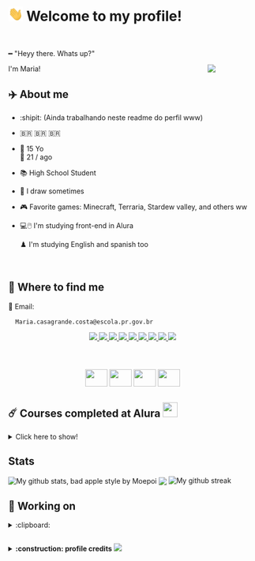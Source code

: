 <img src="https://raw.githubusercontent.com/ABSphreak/ABSphreak/master/gifs/Hi.gif" width="30px"> Welcome to my profile!
======
<br>

━ "Heyy there. Whats up?"

I'm Maria!
  <img align="right" width="100em" src="https://github.githubassets.com/images/mona-loading-dark.gif">

:airplane: About me 
------

  <!--<img align="right" src="https://cdn.discordapp.com/attachments/857351222855991306/884158508285702204/meeegit.png">-->

* :shipit:	(Ainda trabalhando neste readme do perfil www)
* :brazil:	:brazil:	:brazil:
* :bookmark:	15 Yo   
  :birthday:	21 / ago
* :books:	High School Student
* :art:	I draw sometimes
* :video_game: Favorite games: Minecraft, Terraria, Stardew valley, and others ww
* :computer::computer_mouse:	I'm studying front-end in Alura 
  
   :chess_pawn: I'm studying English and spanish too

<br>

:compass: Where to find me 
------

   📝 Email: 
   
      Maria.casagrande.costa@escola.pr.gov.br
          
<section align="center"> 
<a href="mailto:maria.casagrande.costa@escola.pr.gov.br" target="_blank">
   <img width="77em" src="https://img.shields.io/badge/Gmail-D14836?style=for-the-badge&logo=gmail&logoColor=white">
</a>
<a href="https://cursos.alura.com.br/user/maria-casagrande-costa" target="_blank">
   <img width="60em" src="https://img.shields.io/badge/alura-1F4061?style=for-the-badge&logo=alura&logoColor=white">
</a>
<a href="https://github.com/MariaClaraC" target="_blank">
   <img width="85em" src="https://img.shields.io/badge/github-21262c?style=for-the-badge&logo=github&logoColor=white" target="_blank">
</a>
<a href="https://www.youtube.com/channel/UCZR-10ydDCyg0SL-cmOxgGQ" target="_blank">
   <img width="90em" src="https://img.shields.io/badge/YouTube-FF0000?style=for-the-badge&logo=youtube&logoColor=white" target="_blank">
</a>
<a href="https://twitter.com/KKey_yo" target="_blank">
   <img width="90em" src="https://img.shields.io/badge/twitter-00acee?style=for-the-badge&logo=twitter&logoColor=white" target="_blank">
</a>
<a href="https://www.instagram.com/kkey_yo/" target="_blank">
   <img width="107em" src="https://img.shields.io/badge/-Instagram-%23E4405F?style=for-the-badge&logo=instagram&logoColor=white" target="_blank">
</a> 
<a href="https://steamcommunity.com/id/KKyooishi" target="_blank">
   <img width="77em" src="https://img.shields.io/badge/steam-1b2838?style=for-the-badge&logo=steam&logoColor=white" target="_blank">
</a>
<a href="https://br.pinterest.com/Urghwt/_saved/">
   <img width="99em" src="https://img.shields.io/badge/pinterest-E60023?style=for-the-badge&logo=pinterest&logoColor=white">
</a>
<a href="https://www.planetminecraft.com/member/kkeyyos" target="_blank">
   <img width="130em" src="https://img.shields.io/badge/planetminecraft-00acee?style=for-the-badge&logo=planetminecraft&logoColor=white" target="_blank">
</a>
</section>   
<br>

#

<section align="center">
  <img  height="35" width="45" src="https://cdn.jsdelivr.net/gh/devicons/devicon/icons/javascript/javascript-original.svg" />
  <img  height="35" width="45" src="https://cdn.jsdelivr.net/gh/devicons/devicon/icons/html5/html5-original.svg" />
  <img  height="35" width="45" src="https://cdn.jsdelivr.net/gh/devicons/devicon/icons/css3/css3-original.svg" />
  <img  height="35" width="45" src="https://cdn.jsdelivr.net/gh/devicons/devicon/icons/bootstrap/bootstrap-original.svg"/>
</section>

:comet: Courses completed at Alura <img src="https://cultofthepartyparrot.com/parrots/hd/laptop_parrot.gif" width="30" height="30"/>
------
<details> <summary> Click here to show! </summary>

* :jigsaw: Programming logic − I e II;
* :speech_balloon: HTML5 and CSS3 − I, II, III e IV;
* :package: FlexBox;
* :iphone: Responsive Layouts;
* :bricks: CSS Grid;
* :open_file_folder: CSS Architecture;
* :b: Bootstrap;
* :symbols:	 Styleguides.
* :atom: HTTP: Understanding the web behind the scenes;
* :blue_square: JavaScript: Programming in the web language;
* :children_crossing: Web accessibility part 1: making your front-end inclusive;
* :children_crossing: Acessibilidade web parte 2: Componentes acessíveis com um pouco de JavaScript;
* :children_crossing: Acessibilidade web parte 2: Componentes acessíveis com um pouco de JavaScript;
* :vs: Vetores e Animação com SVG: Trabalhando com CSS e JavaScript;
* :u6e80: Front-end: Projeto de conclusão;
* ... more in the future!
</details>

  <!-- 
* :globe_with_meridians: HTTP: Entendendo a web por baixo dos panos;
* :vs: Vetores e Animação com SVG: Trabalhando com CSS e JavaScript
* :u7533: Front-end: Projeto de conclusão;
-->

Stats
------

<div   <a href="https://github.com/AnaJuliaFernandes"> 
   <img height="150em" align="center" alt="My github stats, bad apple style by Moepoi" src="https://bad-apple-github-readme.vercel.app/api?show_bg=1&username=MariaClaraC&show_icons=true">
   <img height="150em" align="center" src="https://github-readme-stats.vercel.app/api/top-langs/?username=MariaClaraC&theme=default_repocard&layout=compact">
   <img height="200em"alt="My github streak" src="http://github-readme-streak-stats.herokuapp.com?user=MariaClaraC&theme=onedark_duo&hide_border=true&dates=DBDADA&currStreakLabel=FFFEFE&stroke=333333F9&ring=5094F0&fire=5094F0&sideNums=D5E5FA&sideLabels=FFFEFE&currStreakNum=D5E5FAF9">
</div>

 :seedling:  Working on 
------

<details> <summary> :clipboard:</summary>
<section class="repositorio">
<a href="https://github.com/MariaClaraC/edutech-PR">
  <img height="120em" align="center" src="https://github-readme-stats.vercel.app/api/pin/?username=MariaClaraC&repo=edutech-pr&theme=default_repocard"/>
</a>
</details>
<!-- <a href="https://github.com/anuraghazra/convoychat">
  <img align="center" src="https://github-readme-stats.vercel.app/api/pin/?username=anuraghazra&repo=convoychat" />
</a>-->
</section>

  ##
<details> 
   <summary><b> :construction: profile credits</b> <img src="https://media.giphy.com/media/VgCDAzcKvsR6OM0uWg/giphy.gif" width="50"></summary> 
  <div> 
     
   - [Moepoi](https://github.com/moepoi) for the bad apple github stat!
   - [Top Langs!](https://github.com/anuraghazra/github-readme-stats) by [Anurag Hazra](https://github.com/anuraghazra)!
   - [GitHub Streak](http://github-readme-streak-stats.herokuapp.com/demo/) by [DenverCoder1](https://github.com/DenverCoder1)!
   - [Badges for GitHub](https://dev.to/envoy_/150-badges-for-github-pnk) by [Vedant Chainani](https://github.com/Envoy-VC)!
   - [Emoji Sheet](https://github.com/ikatyang/emoji-cheat-sheet) by [ikatyang](https://github.com/ikatyang)!
   - [Devicon](https://devicon.dev/)!
  </div> 
</details>
